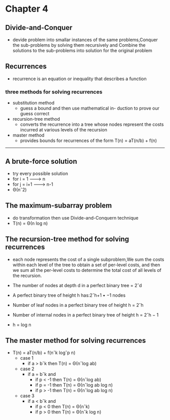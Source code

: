  # Chapter 4
 ## Divide-and-Conquer
 - devide problem into smallar instances of the same problems,Conquer the sub-problems by solving them recursively and Combine the solutions to the sub-problems into solution for the
 original problem
 ## Recurrences
 -  recurrence is an equation or inequality that describes a function 
 ### three methods for solving recurrences
 -  substitution method
     - guess a bound and then use mathematical in- duction to prove our guess correct
 -  recursion-tree method
     - converts the recurrence into a tree whose nodes represent the costs incurred at various levels of the recursion
 -  master method
     -  provides bounds for recurrences of the form T(n) = aT(n/b) + f(n)

 ---

 ## A brute-force solution
 -  try every possible solution
 - for i = 1  ---> n
 - for j = i+1 ---> n-1 
 - Θ(nˆ2)

 ## The maximum-subarray problem
 -  do transformation then use Divide-and-Conquern technique
 - T(n) = Θ(n log n)

 ## The recursion-tree method for solving recurrences
 - each node represents the cost of a single subproblem,We sum the costs within each level of the tree to obtain a set of per-level costs, and then we sum all the per-level costs to determine the total cost of all levels of the recursion.

 - The number of nodes at depth d in a perfect binary tree = 2ˆd
 - A perfect binary tree of height h has:2ˆh+1 • −1 nodes
 - Number of leaf nodes in a perfect binary tree of height h = 2ˆh
 - Number of internal nodes in a perfect binary tree of height h = 2ˆh − 1
 - h = log n


 ## The master method for solving recurrences
 - T(n) = aT(n/b) + f(nˆk logˆp n)
     - case 1
         -  if a > bˆk then T(n) = Θ(nˆlog ab)
     - case 2
         - if a = bˆk and
             - if p < -1 then T(n) = Θ(nˆlog ab)
             - if p = -1 then T(n) = Θ(nˆlog ab log n)
             - if p > -1 then T(n) = Θ(nˆlog ab log n)
     - case 3
         - if a < bˆk and
              - if p < 0 then T(n) = Θ(nˆk)
             - if p > 0 then T(n) = Θ(nˆk log n)

